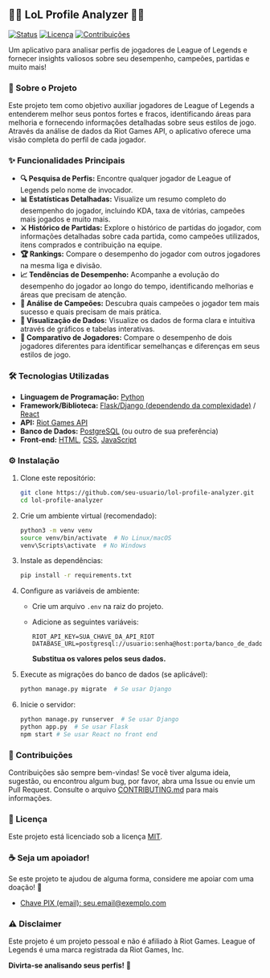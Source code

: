 ## 🧙‍♂️ LoL Profile Analyzer 🧙‍♀️

[![Status](https://img.shields.io/badge/status-em%20desenvolvimento-yellow)](https://github.com/seu-usuario/lol-profile-analyzer)
[![Licença](https://img.shields.io/badge/license-MIT-blue)](LICENSE)
[![Contribuições](https://img.shields.io/badge/contributions-welcome-brightgreen)](CONTRIBUTING.md)

Um aplicativo para analisar perfis de jogadores de League of Legends e fornecer insights valiosos sobre seu desempenho, campeões, partidas e muito mais!

### 🚀 Sobre o Projeto

Este projeto tem como objetivo auxiliar jogadores de League of Legends a entenderem melhor seus pontos fortes e fracos, identificando áreas para melhoria e fornecendo informações detalhadas sobre seus estilos de jogo. Através da análise de dados da Riot Games API, o aplicativo oferece uma visão completa do perfil de cada jogador.

### ✨ Funcionalidades Principais

*   **🔍 Pesquisa de Perfis:** Encontre qualquer jogador de League of Legends pelo nome de invocador.
*   **📊 Estatísticas Detalhadas:** Visualize um resumo completo do desempenho do jogador, incluindo KDA, taxa de vitórias, campeões mais jogados e muito mais.
*   **⚔️ Histórico de Partidas:** Explore o histórico de partidas do jogador, com informações detalhadas sobre cada partida, como campeões utilizados, itens comprados e contribuição na equipe.
*   **🏆 Rankings:** Compare o desempenho do jogador com outros jogadores na mesma liga e divisão.
*   **📈 Tendências de Desempenho:** Acompanhe a evolução do desempenho do jogador ao longo do tempo, identificando melhorias e áreas que precisam de atenção.
*   **🎯 Análise de Campeões:** Descubra quais campeões o jogador tem mais sucesso e quais precisam de mais prática.
*   **🎨 Visualização de Dados:** Visualize os dados de forma clara e intuitiva através de gráficos e tabelas interativas.
*   **🤝 Comparativo de Jogadores:** Compare o desempenho de dois jogadores diferentes para identificar semelhanças e diferenças em seus estilos de jogo.

### 🛠️ Tecnologias Utilizadas

*   **Linguagem de Programação:** [Python](https://www.python.org/)
*   **Framework/Biblioteca:** [Flask/Django (dependendo da complexidade)](https://flask.palletsprojects.com/en/2.3.x/) / [React](https://react.dev/)
*   **API:** [Riot Games API](https://developer.riotgames.com/)
*   **Banco de Dados:** [PostgreSQL](https://www.postgresql.org/) (ou outro de sua preferência)
*   **Front-end:** [HTML](https://developer.mozilla.org/en-US/docs/Web/HTML), [CSS](https://developer.mozilla.org/en-US/docs/Web/CSS), [JavaScript](https://developer.mozilla.org/en-US/docs/Web/JavaScript)

### ⚙️ Instalação

1.  Clone este repositório:

    ```bash
    git clone https://github.com/seu-usuario/lol-profile-analyzer.git
    cd lol-profile-analyzer
    ```

2.  Crie um ambiente virtual (recomendado):

    ```bash
    python3 -m venv venv
    source venv/bin/activate  # No Linux/macOS
    venv\Scripts\activate  # No Windows
    ```

3.  Instale as dependências:

    ```bash
    pip install -r requirements.txt
    ```

4.  Configure as variáveis de ambiente:

    *   Crie um arquivo `.env` na raiz do projeto.
    *   Adicione as seguintes variáveis:

        ```
        RIOT_API_KEY=SUA_CHAVE_DA_API_RIOT
        DATABASE_URL=postgresql://usuario:senha@host:porta/banco_de_dados
        ```

        **Substitua os valores pelos seus dados.**

5.  Execute as migrações do banco de dados (se aplicável):

    ```bash
    python manage.py migrate  # Se usar Django
    ```

6.  Inicie o servidor:

    ```bash
    python manage.py runserver  # Se usar Django
    python app.py  # Se usar Flask
    npm start # Se usar React no front end
    ```

### 🤝 Contribuições

Contribuições são sempre bem-vindas! Se você tiver alguma ideia, sugestão, ou encontrou algum bug, por favor, abra uma Issue ou envie um Pull Request. Consulte o arquivo [CONTRIBUTING.md](CONTRIBUTING.md) para mais informações.

### 📜 Licença

Este projeto está licenciado sob a licença [MIT](LICENSE).

### ☕ Seja um apoiador!

Se este projeto te ajudou de alguma forma, considere me apoiar com uma doação! 🙏

*   [Chave PIX (email): seu.email@exemplo.com](mailto:seu.email@exemplo.com)

### ⚠️ Disclaimer

Este projeto é um projeto pessoal e não é afiliado à Riot Games. League of Legends é uma marca registrada da Riot Games, Inc.

**Divirta-se analisando seus perfis!** 🎉
